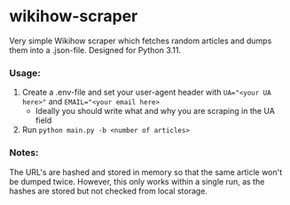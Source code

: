 # wikihow-scraper  
Very simple Wikihow scraper which fetches random articles and dumps them into a .json-file. Designed for Python 3.11.

### Usage:  
1. Create a .env-file and set your user-agent header with `UA="<your UA here>"` and `EMAIL="<your email here>`
   - Ideally you should write what and why you are scraping in the UA field
2. Run `python main.py -b <number of articles>`

### Notes:

The URL's are hashed and stored in memory so that the same article won't be dumped twice. However, this only works 
within a single run, as the hashes are stored but not checked from local storage.